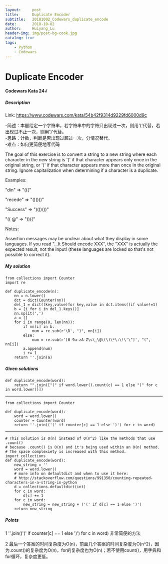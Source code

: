 ```yaml
---
layout:     post
title:      Duplicate Encoder
subtitle:   20181002_Codewars_duplicate_encode
date:       2018-10-02
author:     Huiyang_Lu
header-img: img/post-bg-cook.jpg
catalog: true
tags:
    - Python
    - Codewars
---
```

# Duplicate Encoder
#### Codewars Kata 24√
##### Description
Link: https://www.codewars.com/kata/54b42f9314d9229fd6000d9c  
  
-简述：本题给定一个字符串，若字符串中的字符只出现过一次，则用'('代替，若出现过不止一次，则用')'代替。  
-思路：计数，判断是否出现过超过一次，分情况替代。  
-难点：如何更简便地写代码  
  
The goal of this exercise is to convert a string to a new string where each character in the new string is '(' if that character appears only once in the original string, or ')' if that character appears more than once in the original string. Ignore capitalization when determining if a character is a duplicate.

Examples:

"din" => "((("

"recede" => "()()()"

"Success" => ")())())"

"(( @" => "))(("


Notes:

Assertion messages may be unclear about what they display in some languages. If you read "...It Should encode XXX", the "XXX" is actually the expected result, not the input! (these languages are locked so that's not possible to correct it).

##### My solution
    from collections import Counter
    import re

    def duplicate_encode(n):
        nn = n.lower()
        dct = dict(Counter(nn))
        del_1 = dict((key,value)for key,value in dct.items()if value!=1)
        b = [i for i in del_1.keys()]
        nn.split(',')
        a = []
        for i in range(0, len(nn)):
            if nn[i] in b:
                num = re.sub(r'\D', ")", nn[i])
            else:
                num = re.sub(r'[0-9a-zA-Z\s\_\@\(\)\*\:\!\'\"]', "(", nn[i])
            a.append(num)
            i += 1
        return ''.join(a)

##### Given solutions
    def duplicate_encode(word):
        return "".join(["(" if word.lower().count(c) == 1 else ")" for c in word.lower()])

---
    from collections import Counter

    def duplicate_encode(word):
        word = word.lower()
        counter = Counter(word)
        return ''.join(('(' if counter[c] == 1 else ')') for c in word)

---
	# This solution is O(n) instead of O(n^2) like the methods that use .count()
	# because .count() is O(n) and it's being used within an O(n) method.
	# The space complexiety is increased with this method.
    import collections
    def duplicate_encode(word):
        new_string = ''
        word = word.lower()
        # more info on defaultdict and when to use it here:
        # http://stackoverflow.com/questions/991350/counting-repeated-characters-in-a-string-in-python
        d = collections.defaultdict(int)
        for c in word:
            d[c] += 1
        for c in word:
            new_string = new_string + ('(' if d[c] == 1 else ')')
        return new_string

##### Points
1 ''.join(('(' if counter[c] == 1 else ')') for c in word) 非常简便的方法
  
2 最后一个答案的时间复杂度为O(n)，前面几个答案的时间复杂度为O(n^2)，因为.count()的复杂度为O(n)，for的复杂度也为O(n)；若不使用count()，用字典和for循环，复杂度更低。